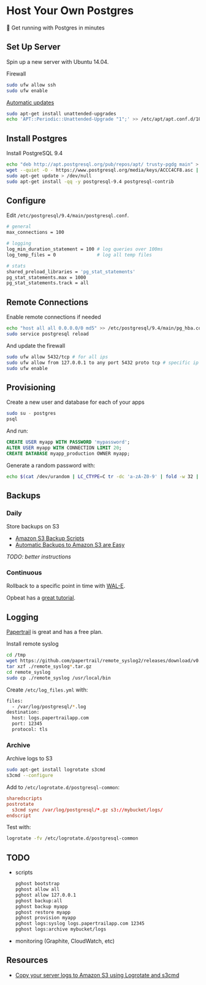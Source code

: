 # Host Your Own Postgres

:elephant: Get running with Postgres in minutes

## Set Up Server

Spin up a new server with Ubuntu 14.04.

Firewall

```sh
sudo ufw allow ssh
sudo ufw enable
```

[Automatic updates](https://help.ubuntu.com/14.04/serverguide/automatic-updates.html)

```sh
sudo apt-get install unattended-upgrades
echo 'APT::Periodic::Unattended-Upgrade "1";' >> /etc/apt/apt.conf.d/10periodic
```

## Install Postgres

Install PostgreSQL 9.4

```sh
echo "deb http://apt.postgresql.org/pub/repos/apt/ trusty-pgdg main" > /etc/apt/sources.list.d/pgdg.list
wget --quiet -O - https://www.postgresql.org/media/keys/ACCC4CF8.asc | sudo apt-key add -
sudo apt-get update > /dev/null
sudo apt-get install -qq -y postgresql-9.4 postgresql-contrib
```

## Configure

Edit `/etc/postgresql/9.4/main/postgresql.conf`.

```sh
# general
max_connections = 100

# logging
log_min_duration_statement = 100 # log queries over 100ms
log_temp_files = 0               # log all temp files

# stats
shared_preload_libraries = 'pg_stat_statements'
pg_stat_statements.max = 1000
pg_stat_statements.track = all
```

## Remote Connections

Enable remote connections if needed

```sh
echo "host all all 0.0.0.0/0 md5" >> /etc/postgresql/9.4/main/pg_hba.conf
sudo service postgresql reload
```

And update the firewall

```sh
sudo ufw allow 5432/tcp # for all ips
sudo ufw allow from 127.0.0.1 to any port 5432 proto tcp # specific ip
sudo ufw enable
```

## Provisioning

Create a new user and database for each of your apps

```sh
sudo su - postgres
psql
```

And run:

```sql
CREATE USER myapp WITH PASSWORD 'mypassword';
ALTER USER myapp WITH CONNECTION LIMIT 20;
CREATE DATABASE myapp_production OWNER myapp;
```

Generate a random password with:

```sh
echo $(cat /dev/urandom | LC_CTYPE=C tr -dc 'a-zA-Z0-9' | fold -w 32 | head -n 1)
```

## Backups

### Daily

Store backups on S3

- [Amazon S3 Backup Scripts](https://github.com/collegeplus/s3-shell-backups/blob/master/s3-postgresql-backup.sh)
- [Automatic Backups to Amazon S3 are Easy ](http://rosskaff.com/blog/2014/02/automatic-backups-to-amazon-s3-are-easy.html)

*TODO: better instructions*

### Continuous

Rollback to a specific point in time with [WAL-E](https://github.com/wal-e/wal-e).

Opbeat has a [great tutorial](https://opbeat.com/blog/posts/postgresql-backup-to-s3-part-one/).

## Logging

[Papertrail](https://papertrailapp.com) is great and has a free plan.

Install remote syslog

```sh
cd /tmp
wget https://github.com/papertrail/remote_syslog2/releases/download/v0.13/remote_syslog_linux_amd64.tar.gz
tar xzf ./remote_syslog*.tar.gz
cd remote_syslog
sudo cp ./remote_syslog /usr/local/bin
```

Create `/etc/log_files.yml` with:

```sh
files:
  - /var/log/postgresql/*.log
destination:
  host: logs.papertrailapp.com
  port: 12345
  protocol: tls
```

### Archive

Archive logs to S3

```sh
sudo apt-get install logrotate s3cmd
s3cmd --configure
```

Add to `/etc/logrotate.d/postgresql-common`:

```conf
sharedscripts
postrotate
  s3cmd sync /var/log/postgresql/*.gz s3://mybucket/logs/
endscript
```

Test with:

```sh
logrotate -fv /etc/logrotate.d/postgresql-common
```

## TODO

- scripts

  ```sh
  pghost bootstrap
  pghost allow all
  pghost allow 127.0.0.1
  pghost backup:all
  pghost backup myapp
  pghost restore myapp
  pghost provision myapp
  pghost logs:syslog logs.papertrailapp.com 12345
  pghost logs:archive mybucket/logs
  ```

- monitoring (Graphite, CloudWatch, etc)

## Resources

- [Copy your server logs to Amazon S3 using Logrotate and s3cmd](http://www.shanestillwell.com/2013/04/04/copy-your-server-logs-to-amazon-s3-using-logrotate-and-s3cmd/)
